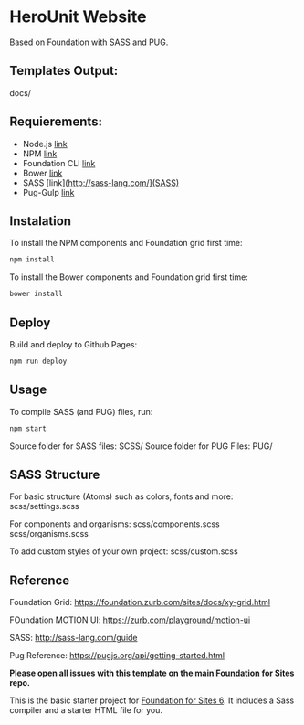 # HeroUnit Website

Based on Foundation with SASS and PUG.

## Templates Output:

docs/

## Requierements:

- Node.js [link](https://nodejs.org/en/)
- NPM [link](https://www.npmjs.com/get-npm?utm_source=house&utm_medium=homepage&utm_campaign=free%20orgs&utm_term=Install%20npm)
- Foundation CLI [link](https://www.npmjs.com/package/foundation-cli)
- Bower [link](https://bower.io)
- SASS [link](http://sass-lang.com/](SASS)
- Pug-Gulp [link](https://www.npmjs.com/package/gulp-pug)

## Instalation

To install the NPM components and Foundation grid first time:

```bash
npm install
```

To install the Bower components and Foundation grid first time:

```bash
bower install
```

## Deploy

Build and deploy to Github Pages:

```bash
npm run deploy
```

## Usage

To compile SASS (and PUG) files, run:

```bash
npm start
```

Source folder for SASS files:
SCSS/
Source folder for PUG Files:
PUG/

## SASS Structure

For basic structure (Atoms) such as colors, fonts and more:
scss/settings.scss

For components and organisms:
scss/components.scss
scss/organisms.scss

To add custom styles of your own project:
scss/custom.scss

## Reference

Foundation Grid:
https://foundation.zurb.com/sites/docs/xy-grid.html

FOundation MOTION UI:
https://zurb.com/playground/motion-ui

SASS:
http://sass-lang.com/guide

Pug Reference:
https://pugjs.org/api/getting-started.html

**Please open all issues with this template on the main [Foundation for Sites](https://github.com/zurb/foundation-sites/issues) repo.**

This is the basic starter project for [Foundation for Sites 6](http://foundation.zurb.com/sites). It includes a Sass compiler and a starter HTML file for you.
